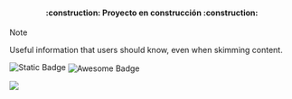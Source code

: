 <h4 align="center">
:construction: Proyecto en construcción :construction:
</h4>

> [!NOTE]
> Useful information that users should know, even when skimming content.


<img alt="Static Badge" src="https://img.shields.io/badge/:badgeContent">
<img align="center" src="https://cdn.rawgit.com/sindresorhus/awesome/d7305f38d29fed78fa85652e3a63e154dd8e8829/media/badge.svg" alt="Awesome Badge"/>
<p align="left">
   <img src="https://img.shields.io/badge/STATUS-EN%20DESAROLLO-green">
   </p>